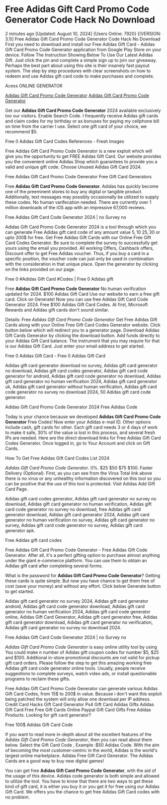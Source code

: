 # Free Adidas Gift Card Promo Code Generator Code Hack No Download

2 minutes ago [Updated: August 10, 2024] {Users Online: 7920} [(VERSION: 3.1)] Free Adidas Gift Card Promo Code Generator Code Hack No Download  First you need to download and install our Free Adidas Gift Card - Adidas Gift Card Promo Code Generator application from Google Play Store on your device. Follow The Instruction Showing Below To Use Our Latest Adidas Gift. Just click the pin and complete a simple sign up to join our giveaway. Perhaps the best part about using this site is their insanely fast payout system. The step by step procedures with clear screenshots on how to redeem and use Adidas gift card code to make purchases and complete.

Acess ONLINE GENERATOR

[Adidas Gift Card Promo Code Generator](http://tpdld.online/fjf0g54)
[Adidas Gift Card Promo Code Generator](http://tpdld.online/fjf0g54)

Get our **Adidas Gift Card Promo Code Generator** 2024 available exclusively too our visitors. Enable Search Code. I frequently receive Adidas gift cards and claim codes for my birthday or as bonuses for paying my cellphone bill on time from the carrier I use. Select one gift card of your choice, we recommend $5. 

Free 0 Adidas Gift Card Codes References - Fresh Images

Free Adidas Gift Card Promo Code Generator is a new exploit which will give you the opportunity to get FREE Adidas Gift Card. Our website provides you the convenient online Adidas Shop which guarantees to provide you a valid and unique gift code. Choose Unused Adidas Gift Card 2024.

Free Adidas Gift Card Promo Code Generator Free Gift Card Generators

Free **Adidas Gift Card Promo Code Generator**. Adidas has quickly become one of the preeminent stores to buy any digital or tangible product. Additionally, text messages may possibly occasionally be utilized to supply these codes. No human varifecation needed. There are currently over 1 million downloads of the iOS app with an impressive 67,000 reviews.

Free Adidas Gift Card Code Generator 2024 | no Survey no

Adidas Gift Card Promo Code Generator 2024 is a tool through which you can generate Free Adidas gift card code of any amount value 5$, 10$ 25$, 30$ or upto 200$ for free. Get Free Adidas Gift Cards with our Online Free Gift Card Codes Generator. Be sure to complete the survey to successfully get yours using the email you provided. All working Offers, Cashback offers, Discount offer to get Free Adidas voucher. Thus, if you buy a card in a specific position, the voucher code can just only be used in combination with the consideration in that unique place. Open the generator by clicking on the links provided on our page. 

Free 0 #Adidas Gift Card #Codes | Free 0 Adidas gift

Free **Adidas Gift Card Promo Code Generator** No human verification updated for 2024. $100 Adidas Gift Card Use our website to earn a free gift card. Click on Generate! Now you can use free Adidas Gift Card Code Generator 2024. Free $100 Adidas Gift Card Codes. At first, Microsoft Rewards and Adidas gift cards don't sound similar.

Details: Free *Adidas Gift Card Promo Code Generator* Get Free Adidas Gift Cards along with your Online Free Gift Card Codes Generator website. Click button below which will redirect you to a generator page. Download Adidas Gift Cards Generator by clicking the download button. Add funds directly to your Adidas Gift Card balance. The instrument that you may require for that is our Adidas Gift Card. Just enter your email address to get started.

Free 0 Adidas Gift Card - Free 0 Adidas Gift Card

Adidas gift card generator download no survey, Adidas gift card generator no download, Adidas gift card codes generator, Adidas gift card code generator for android, Adidas gift card code generator no download, Adidas gift card generator no human verification 2024, Adidas gift card generator uk, Adidas gift card generator without human verification, Adidas gift card code generator no survey no download 2024, 50 Adidas gift card code generator.

Adidas Gift Card Promo Code Generator 2024 Free Adidas Code

Today is your chance because we developed **Adidas Gift Card Promo Code Generator** Free Codes! Now enter your Adidas e-mail ID. Other options include cash, gift cards for other. Each gift card needs 3 or 4 days of work to make it safe, 30% of the value is lost in this process, and several fresh IPs are needed. Here are the direct download links for Free Adidas Gift Card Codes Generator. Once logged in, go to Your Account and click on Gift Cards.

How To Get Free Adidas Gift Card Codes List 2024

*Adidas Gift Card Promo Code Generator*. 0%. $25 $50 $75 $100. Faster Delivery (Optional). First, as you can see from the Virus Total link above there is no virus or any unhealthy information discovered on this tool so you can be positive that the use of this tool is protected. Visit Adidas Add Gift Card Page. 

Adidas gift card codes generator, Adidas gift card generator no survey no download, Adidas gift card generator no human verification, Adidas gift card code generator no survey no download, free Adidas gift card generator download, Adidas gift card generator 2024, Adidas gift card generator no human verification no survey, Adidas gift card generator no survey, Adidas gift card code generator no survey, Adidas gift card generator apk.

Free Adidas gift card codes

Free Adidas Gift Card Promo Code Generator - Free Adidas Gift Code Generator. After all, it's a perfect gifting option to purchase almost anything under the giant e-commerce platform. You can use them to obtain an Adidas gift card after completing several forms.

What is the password for **Adidas Gift Card Promo Code Generator**? Getting these cards is quite simple. But now you have chance to get them free of cost (save your money) and without any effort. Click below Generate button to get started.

Adidas gift card generator no survey 2024, Adidas gift card generator android, Adidas gift card code generator download, Adidas gift card generator no human verification 2024, Adidas gift card code generator online, Adidas Gift Card Generator, Adidas gift card generator free, Adidas gift card generator download, Adidas gift card generator no verification, Adidas gift card generator no survey no download 2024.

Free Adidas Gift Card Code Generator 2024 | no Survey no

*Adidas Gift Card Promo Code Generator* is easy online utility tool by using You could make n number of Adidas gift coupon codes for number $5, $25 and $100. Additional in-store promotional discounts are not valid for pickup gift card orders. Please follow the step to get this amazing working free Adidas gift card code generator online tools. Usually, people receive suggestions to complete surveys, watch video ads, or install questionable programs to reclaim these gifts.

Free Adidas Gift Card Promo Code Generator can generate various Adidas Gift Card Codes, from 15$ to 200$ in value. Because i don't want this exploit being patched the system will only allow one download per IP address. Credit Card Hacks Gift Card Generator Ps4 Gift Card Adidas Gifts Adidas Gift Card Free Free Gift Cards Online Paypal Gift Card  Gifts Free Adidas Products. Looking for gift card generator?

Free 100$ Adidas Gift Card Code

If you want to read more in-depth about all the excellent features of the *Adidas Gift Card Promo Code Generator*, then you can read about them below. Select the Gift Card Code , Example :$50 Adidas Code. With the aim of becoming the most customer-centric in the world, Adidas is the world's largest online marketplace. Adidas Free Gift Card Generator. The  Adidas Cards are a good way to buy new digital games!

You can get free **Adidas Gift Card Promo Code Generator**, with the aid of the usage of this device. Adidas code generator is both simple and allowed to utilize the tool. You have to know that there are two ways to get these kind of gift card, it is either you buy it or you get it for free using our Adidas Gift Card. We offers you the chance to get free Adidas Gift Card codes with no problem.